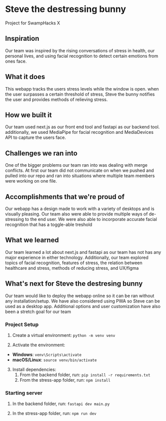 # Steve the destressing bunny
Project for SwampHacks X

## Inspiration
Our team was inspired by the rising conversations of stress in health, our personal lives, and using facial recognition to detect certain emotions from ones face.

## What it does
This webapp tracks the users stress levels while the window is open. when the user surpasses a certain threshold of stress, Steve the bunny notifies the user and provides methods of relieving stress.

## How we built it
Our team used next.js as our front end tool and fastapi as our backend tool. additionally, we used MediaPipe for facial recognition and MediaDevices API to capture the users face.

## Challenges we ran into
One of the bigger problems our team ran into was dealing with merge conflicts. At first our team did not communicate on when we pushed and pulled into our repo and ran into situations where multiple team members were working on one file.

## Accomplishments that we're proud of
Our webapp has a design made to work with a variety of desktops and is visually pleasing. Our team also were able to provide multiple ways of de-stressing to the end user. We were also able to incorporate accurate facial recognition that has a toggle-able treshold

## What we learned
Our team learned a lot about next.js and fastapi as our team has not has any major experience in either technology. Additionally, our team explored topics of facial recognition,  features of stress, the relation between healthcare and stress, methods of reducing stress, and UX/figma

## What's next for Steve the destresing bunny
Our team would like to deploy the webapp online so it can be ran without any installation/setup. We have also considered using PWA so Steve can be used as a desktop app. Additional options and user customization have also been a stretch goal for our team

### Project Setup
1. Create a virtual environment:
`python -m venv venv`

2. Activate the environment:
- **Windows**: `venv\Scripts\activate`
- **macOS/Linux**: `source venv/bin/activate`

3. Install dependencies:
   1. From the backend folder, run:
   `pip install -r requirements.txt`
   2. From the stress-app folder, run:
   `npm install`

### Starting server
1. In the backend folder, run:
`fastapi dev main.py`

2. In the stress-app folder, run:
`npm run dev`
